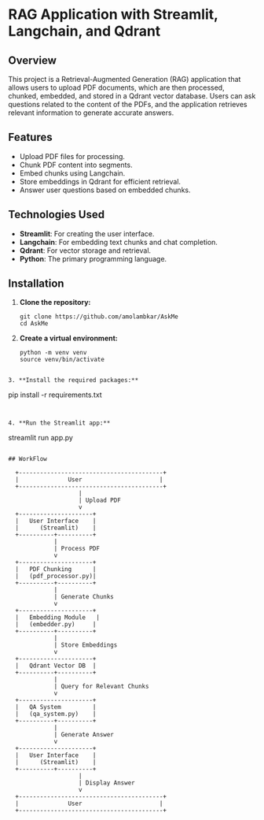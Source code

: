 # RAG Application with Streamlit, Langchain, and Qdrant

## Overview

This project is a Retrieval-Augmented Generation (RAG) application that allows users to upload PDF documents, which are then processed, chunked, embedded, and stored in a Qdrant vector database. Users can ask questions related to the content of the PDFs, and the application retrieves relevant information to generate accurate answers.

## Features

- Upload PDF files for processing.
- Chunk PDF content into segments.
- Embed chunks using Langchain.
- Store embeddings in Qdrant for efficient retrieval.
- Answer user questions based on embedded chunks.

## Technologies Used

- **Streamlit**: For creating the user interface.
- **Langchain**: For embedding text chunks and chat completion.
- **Qdrant**: For vector storage and retrieval.
- **Python**: The primary programming language.

## Installation

1. **Clone the repository:**

   ```
   git clone https://github.com/amolambkar/AskMe
   cd AskMe
   ```

2. **Create a virtual environment:**

   ```
   python -m venv venv
   source venv/bin/activate
  ```

3. **Install the required packages:**

   ```
   pip install -r requirements.txt
  ```


4. **Run the Streamlit app:**

   ```
   streamlit run app.py
  ```

## WorkFlow

    +-----------------------------------------+
    |              User                      |
    +-----------------------------------------+
                      |
                      | Upload PDF
                      v
    +---------------------+                  
    |   User Interface    |                  
    |      (Streamlit)    |                  
    +----------+----------+
               |
               | Process PDF
               v
    +---------------------+
    |   PDF Chunking      |
    |   (pdf_processor.py)|
    +----------+----------+
               |
               | Generate Chunks
               v
    +---------------------+
    |   Embedding Module   |
    |   (embedder.py)     |
    +----------+----------+
               |
               | Store Embeddings
               v
    +---------------------+
    |   Qdrant Vector DB  |
    +----------+----------+
               |
               | Query for Relevant Chunks
               v
    +---------------------+
    |   QA System         |
    |   (qa_system.py)    |
    +----------+----------+
               |
               | Generate Answer
               v
    +---------------------+
    |   User Interface    |
    |      (Streamlit)    |
    +----------+----------+
                      |
                      | Display Answer
                      v
    +-----------------------------------------+
    |              User                      |
    +-----------------------------------------+



